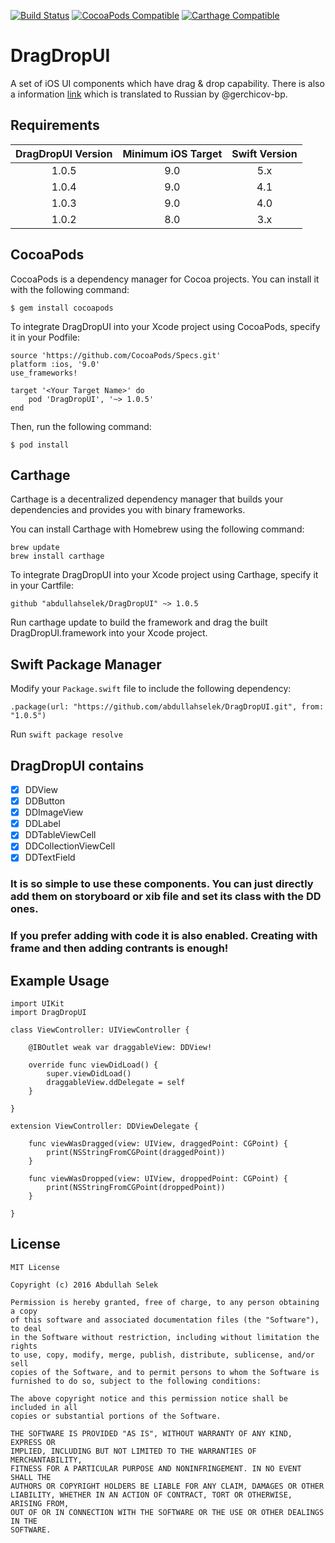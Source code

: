 [![Build Status](https://travis-ci.org/abdullahselek/DragDropUI.svg?branch=master)](https://travis-ci.org/abdullahselek/DragDropUI)
[![CocoaPods Compatible](https://img.shields.io/cocoapods/v/DragDropUI.svg)](https://cocoapods.org/pods/DragDropUI)
[![Carthage Compatible](https://img.shields.io/badge/Carthage-compatible-4BC51D.svg?style=flat)](https://github.com/Carthage/Carthage)

# DragDropUI
A set of iOS UI components which have drag &amp; drop capability. There is also a information [link](http://gargo.of.by/dragdropui/) which is translated to Russian by @gerchicov-bp.

## Requirements

| DragDropUI Version | Minimum iOS Target  | Swift Version |
|:--------------------:|:---------------------------:|:---------------------------:|
| 1.0.5 | 9.0 | 5.x |
| 1.0.4 | 9.0 | 4.1 |
| 1.0.3 | 9.0 | 4.0 |
| 1.0.2 | 8.0 | 3.x |

## CocoaPods

CocoaPods is a dependency manager for Cocoa projects. You can install it with the following command:

```
$ gem install cocoapods
```

To integrate DragDropUI into your Xcode project using CocoaPods, specify it in your Podfile:

```
source 'https://github.com/CocoaPods/Specs.git'
platform :ios, '9.0'
use_frameworks!

target '<Your Target Name>' do
	pod 'DragDropUI', '~> 1.0.5'
end
```

Then, run the following command:

	$ pod install

## Carthage

Carthage is a decentralized dependency manager that builds your dependencies and provides you with binary frameworks.

You can install Carthage with Homebrew using the following command:

```
brew update
brew install carthage
```

To integrate DragDropUI into your Xcode project using Carthage, specify it in your Cartfile:

```
github "abdullahselek/DragDropUI" ~> 1.0.5
```

Run carthage update to build the framework and drag the built DragDropUI.framework into your Xcode project.

## Swift Package Manager

Modify your `Package.swift` file to include the following dependency:

```
.package(url: "https://github.com/abdullahselek/DragDropUI.git", from: "1.0.5")
```

Run `swift package resolve`

## DragDropUI contains

- [x] DDView
- [x] DDButton
- [x] DDImageView
- [x] DDLabel
- [x] DDTableViewCell
- [x] DDCollectionViewCell
- [x] DDTextField

### It is so simple to use these components. You can just directly add them on storyboard or xib file and set its class with the DD ones.

### If you prefer adding with code it is also enabled. Creating with frame and then adding contrants is enough!

## Example Usage

```
import UIKit
import DragDropUI

class ViewController: UIViewController {

    @IBOutlet weak var draggableView: DDView!

    override func viewDidLoad() {
        super.viewDidLoad()
        draggableView.ddDelegate = self
    }

}
```

```
extension ViewController: DDViewDelegate {

    func viewWasDragged(view: UIView, draggedPoint: CGPoint) {
        print(NSStringFromCGPoint(draggedPoint))
    }

    func viewWasDropped(view: UIView, droppedPoint: CGPoint) {
        print(NSStringFromCGPoint(droppedPoint))
    }

}
```

## License

```
MIT License

Copyright (c) 2016 Abdullah Selek

Permission is hereby granted, free of charge, to any person obtaining a copy
of this software and associated documentation files (the "Software"), to deal
in the Software without restriction, including without limitation the rights
to use, copy, modify, merge, publish, distribute, sublicense, and/or sell
copies of the Software, and to permit persons to whom the Software is
furnished to do so, subject to the following conditions:

The above copyright notice and this permission notice shall be included in all
copies or substantial portions of the Software.

THE SOFTWARE IS PROVIDED "AS IS", WITHOUT WARRANTY OF ANY KIND, EXPRESS OR
IMPLIED, INCLUDING BUT NOT LIMITED TO THE WARRANTIES OF MERCHANTABILITY,
FITNESS FOR A PARTICULAR PURPOSE AND NONINFRINGEMENT. IN NO EVENT SHALL THE
AUTHORS OR COPYRIGHT HOLDERS BE LIABLE FOR ANY CLAIM, DAMAGES OR OTHER
LIABILITY, WHETHER IN AN ACTION OF CONTRACT, TORT OR OTHERWISE, ARISING FROM,
OUT OF OR IN CONNECTION WITH THE SOFTWARE OR THE USE OR OTHER DEALINGS IN THE
SOFTWARE.
```
